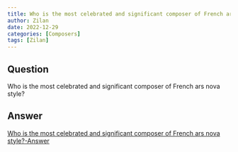 ```yaml
---
title: Who is the most celebrated and significant composer of French ars nova style?
author: Zilan
date: 2022-12-29
categories: [Composers]
tags: [Zilan]
---
```


## Question

Who is the most celebrated and significant composer of French ars nova style?



## Answer

[Who is the most celebrated and significant composer of French ars nova style?-Answer](/music-history/posts/Who-is-the-most-celebrated-and-significant-composer-of-French-ars-nova-style-answer/)